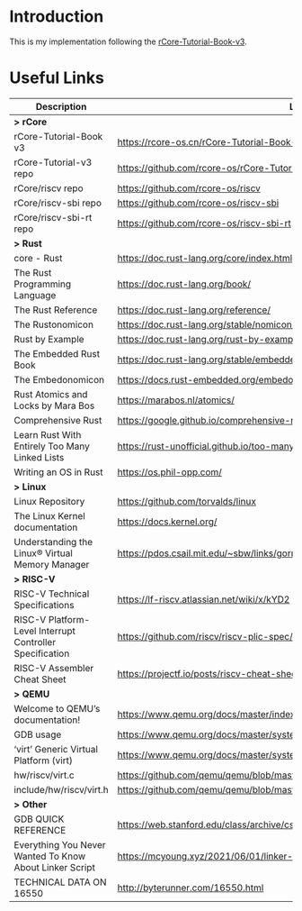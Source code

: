 # Introduction

This is my implementation following the [rCore-Tutorial-Book-v3](https://rcore-os.cn/rCore-Tutorial-Book-v3/index.html).

# Useful Links

| Description                                              | Link                                                                            |
|----------------------------------------------------------|---------------------------------------------------------------------------------|
| **> rCore**                                              |                                                                                 |
| rCore-Tutorial-Book v3                                   | https://rcore-os.cn/rCore-Tutorial-Book-v3                                      |
| rCore-Tutorial-v3 repo                                   | https://github.com/rcore-os/rCore-Tutorial-v3                                   |
| rCore/riscv repo                                         | https://github.com/rcore-os/riscv                                               |
| rCore/riscv-sbi repo                                     | https://github.com/rcore-os/riscv-sbi                                           |
| rCore/riscv-sbi-rt repo                                  | https://github.com/rcore-os/riscv-sbi-rt                                        |
| **> Rust**                                               |                                                                                 |
| core - Rust                                              | https://doc.rust-lang.org/core/index.html                                       |                       
| The Rust Programming Language                            | https://doc.rust-lang.org/book/                                                 |                                 
| The Rust Reference                                       | https://doc.rust-lang.org/reference/                                            |
| The Rustonomicon                                         | https://doc.rust-lang.org/stable/nomicon/                                       |
| Rust by Example                                          | https://doc.rust-lang.org/rust-by-example/index.html                            |
| The Embedded Rust Book                                   | https://doc.rust-lang.org/stable/embedded-book/intro/index.html                 |
| The Embedonomicon                                        | https://docs.rust-embedded.org/embedonomicon/                                   |
| Rust Atomics and Locks by Mara Bos                       | https://marabos.nl/atomics/                                                     |
| Comprehensive Rust                                       | https://google.github.io/comprehensive-rust/index.html                          |
| Learn Rust With Entirely Too Many Linked Lists           | https://rust-unofficial.github.io/too-many-lists/                               |
| Writing an OS in Rust                                    | https://os.phil-opp.com/                                                        |
| **> Linux**                                              |                                                                                 |
| Linux Repository                                         | https://github.com/torvalds/linux                                               |
| The Linux Kernel documentation                           | https://docs.kernel.org/                                                        |
| Understanding the Linux® Virtual Memory Manager          | https://pdos.csail.mit.edu/~sbw/links/gorman_book.pdf                           |
| **> RISC-V**                                             |                                                                                 |
| RISC-V Technical Specifications                          | https://lf-riscv.atlassian.net/wiki/x/kYD2                                      |                                      
| RISC-V Platform-Level Interrupt Controller Specification | https://github.com/riscv/riscv-plic-spec/blob/master/riscv-plic.adoc            |
| RISC-V Assembler Cheat Sheet                             | https://projectf.io/posts/riscv-cheat-sheet/                                    |
| **> QEMU**                                               |                                                                                 |
| Welcome to QEMU’s documentation!                         | https://www.qemu.org/docs/master/index.html                                     |
| GDB usage                                                | https://www.qemu.org/docs/master/system/gdb.html                                |
| ‘virt’ Generic Virtual Platform (virt)                   | https://www.qemu.org/docs/master/system/riscv/virt.html                         |
| hw/riscv/virt.c                                          | https://github.com/qemu/qemu/blob/master/hw/riscv/virt.c#L81                    |
| include/hw/riscv/virt.h                                  | https://github.com/qemu/qemu/blob/master/include/hw/riscv/virt.h#L92            |
| **> Other**                                              |                                                                                 |
| GDB QUICK REFERENCE                                      | https://web.stanford.edu/class/archive/cs/cs143/cs143.1128/documents/gdbref.pdf |
| Everything You Never Wanted To Know About Linker Script  | https://mcyoung.xyz/2021/06/01/linker-script/                                   |
| TECHNICAL DATA ON 16550                                  | http://byterunner.com/16550.html                                                |